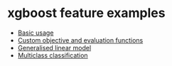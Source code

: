# xgboost feature examples

* [Basic usage](basic/src/main.rs)
* [Custom objective and evaluation functions](custom_objective/src/main.rs)
* [Generalised linear model](generalised_linear_model/src/main.rs)
* [Multiclass classification](multiclass_classification/src/main.rs)
